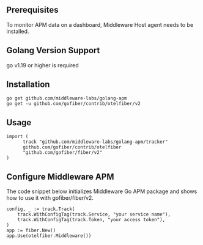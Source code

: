 ## Prerequisites

To monitor APM data on a dashboard, Middleware Host agent needs to be installed.

## Golang Version Support

go v1.19 or higher is required


## Installation

```
go get github.com/middleware-labs/golang-apm
go get -u github.com/gofiber/contrib/otelfiber/v2
```

## Usage

```
import (
	  track "github.com/middleware-labs/golang-apm/tracker"
	  github.com/gofiber/contrib/otelfiber
      "github.com/gofiber/fiber/v2"
)
```

## Configure Middleware APM

The code snippet below initializes Middleware Go APM package and shows how to use it with gofiber/fiber/v2.

```
config, _ := track.Track(
    track.WithConfigTag(track.Service, "your service name"),
    track.WithConfigTag(track.Token, "your access token"),
)
app := fiber.New()
app.Use(otelfiber.Middleware())

```
